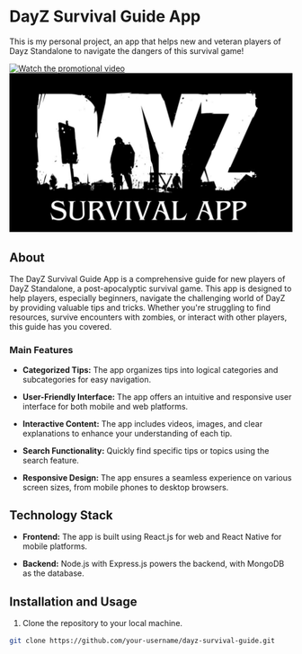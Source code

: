# DayZ Survival Guide App
This is my personal project, an app that helps new and veteran players of Dayz Standalone to navigate the dangers of this survival game!

[![Watch the promotional video](https://img.youtube.com/vi/Y0-qRtB909Y/0.jpg)](https://www.youtube.com/watch?v=Y0-qRtB909Y&lc=UgxgqdIBxR92JV44Mbt4AaABAg)
![App Screenshot](https://github.com/thugdebil89/DayZ_SurvivalApp/blob/main/SURVIVAL%20APP%20(1).jpg)

## About

The DayZ Survival Guide App is a comprehensive guide for new players of DayZ Standalone, a post-apocalyptic survival game. This app is designed to help players, especially beginners, navigate the challenging world of DayZ by providing valuable tips and tricks. Whether you're struggling to find resources, survive encounters with zombies, or interact with other players, this guide has you covered.

### Main Features

- **Categorized Tips:** The app organizes tips into logical categories and subcategories for easy navigation.

- **User-Friendly Interface:** The app offers an intuitive and responsive user interface for both mobile and web platforms.

- **Interactive Content:** The app includes videos, images, and clear explanations to enhance your understanding of each tip.

- **Search Functionality:** Quickly find specific tips or topics using the search feature.

- **Responsive Design:** The app ensures a seamless experience on various screen sizes, from mobile phones to desktop browsers.

## Technology Stack

- **Frontend:** The app is built using React.js for web and React Native for mobile platforms.

- **Backend:** Node.js with Express.js powers the backend, with MongoDB as the database.

## Installation and Usage

1. Clone the repository to your local machine.

```bash
git clone https://github.com/your-username/dayz-survival-guide.git
